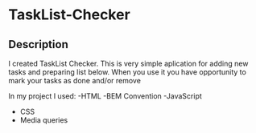 # TaskList-Checker
## 
## Description
I created TaskList Checker. This is  very simple aplication for adding new tasks and preparing list below. 
When you use it you have opportunity to mark your tasks as done and/or remove

In my project I used: 
-HTML
-BEM Convention
-JavaScript
- CSS
- Media queries
